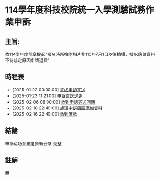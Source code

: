 # 114學年度科技校院統一入學測驗試務作業申訴

## 主旨:

依114學年度簡章提起"報名時所檢附相片非113年7月1日以後拍攝，擬以應備資料不符規定原因申請退費"

## 時程表

- \[2025-01-22 09:00:00\] [完成申訴寄送](data/2025/01/20250122090000完成申訴寄送.md)
- \[2025-01-23 11:21:00\] [申訴寄送送達](data/2025/01/20250123112100申訴寄送送達.md)
- \[2025-02-06 08:00:00\] [收到申訴寄送回應](data/2025/02/20250206080000收到申訴寄送回應.md)
- \[2025-02-16 22:49:00\] [處理申訴回函應備資料](data/2025/02/20250211000000收到申訴寄送回應.md)
- \[2025-02-16 22:49:00\] [收到匯款](data/2025/02/20250211000000收到申訴寄送回應.md)

## 結論

申訴成功並獲退款新台幣 元整

## 註解

無
